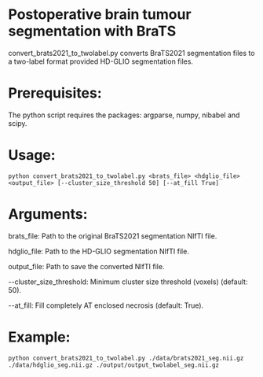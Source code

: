 # Postoperative brain tumour segmentation with BraTS

convert_brats2021_to_twolabel.py converts BraTS2021 segmentation files to a two-label format provided HD-GLIO segmentation files.

# Prerequisites:

The python script requires the packages:
argparse, numpy, nibabel and scipy.
    
# Usage:
    python convert_brats2021_to_twolabel.py <brats_file> <hdglio_file> <output_file> [--cluster_size_threshold 50] [--at_fill True]

# Arguments:
brats_file: Path to the original BraTS2021 segmentation NIfTI file.

hdglio_file: Path to the HD-GLIO segmentation NIfTI file.

output_file: Path to save the converted NIfTI file.

--cluster_size_threshold: Minimum cluster size threshold (voxels) (default: 50).

--at_fill: Fill completely AT enclosed necrosis (default: True).


# Example:
    python convert_brats2021_to_twolabel.py ./data/brats2021_seg.nii.gz ./data/hdglio_seg.nii.gz ./output/output_twolabel_seg.nii.gz
